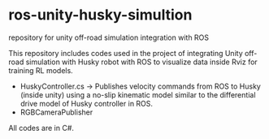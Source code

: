 # ros-unity-husky-simultion
repository for unity off-road simulation integration with ROS

This repository includes codes used in the project of integrating Unity off-road simulation with Husky robot with ROS to visualize data inside Rviz for training RL models. 
- HuskyController.cs -> Publishes velocity commands from ROS to Husky (inside unity) using a no-slip kinematic model similar to the differential drive model of Husky controller in ROS.
- RGBCameraPublisher


All codes are in C#.
